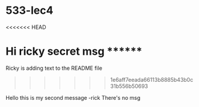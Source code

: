 # 533-lec4
<<<<<<< HEAD

Hi ricky secret msg ******
=======
Ricky is adding text to the README file
>>>>>>> 1e6aff7eeada66113b8885b43b0c31b556b50693

Hello this is my second message -rick
There's no msg